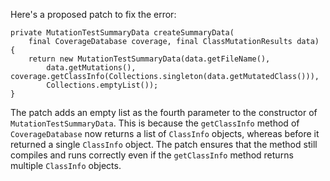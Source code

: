 Here's a proposed patch to fix the error:
```
private MutationTestSummaryData createSummaryData(
    final CoverageDatabase coverage, final ClassMutationResults data) {
    return new MutationTestSummaryData(data.getFileName(),
        data.getMutations(), coverage.getClassInfo(Collections.singleton(data.getMutatedClass())),
        Collections.emptyList());
}
```
The patch adds an empty list as the fourth parameter to the constructor of `MutationTestSummaryData`. This is because the `getClassInfo` method of `CoverageDatabase` now returns a list of `ClassInfo` objects, whereas before it returned a single `ClassInfo` object. The patch ensures that the method still compiles and runs correctly even if the `getClassInfo` method returns multiple `ClassInfo` objects.
